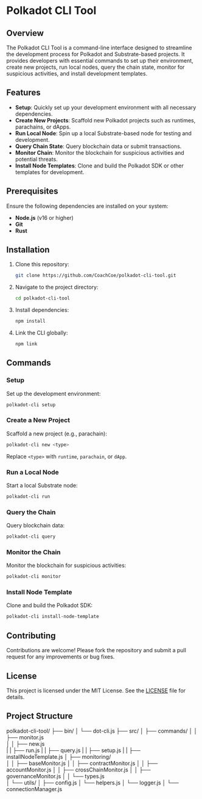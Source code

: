 # Polkadot CLI Tool

## Overview
The Polkadot CLI Tool is a command-line interface designed to streamline the development process for Polkadot and Substrate-based projects. It provides developers with essential commands to set up their environment, create new projects, run local nodes, query the chain state, monitor for suspicious activities, and install development templates.

## Features
- **Setup**: Quickly set up your development environment with all necessary dependencies.
- **Create New Projects**: Scaffold new Polkadot projects such as runtimes, parachains, or dApps.
- **Run Local Node**: Spin up a local Substrate-based node for testing and development.
- **Query Chain State**: Query blockchain data or submit transactions.
- **Monitor Chain**: Monitor the blockchain for suspicious activities and potential threats.
- **Install Node Templates**: Clone and build the Polkadot SDK or other templates for development.

## Prerequisites
Ensure the following dependencies are installed on your system:
- **Node.js** (v16 or higher)
- **Git**
- **Rust**

## Installation
1. Clone this repository:
   ```bash
   git clone https://github.com/CoachCoe/polkadot-cli-tool.git
   ```
2. Navigate to the project directory:
   ```bash
   cd polkadot-cli-tool
   ```
3. Install dependencies:
   ```bash
   npm install
   ```
4. Link the CLI globally:
   ```bash
   npm link
   ```

## Commands

### Setup
Set up the development environment:
```bash
polkadot-cli setup
```

### Create a New Project
Scaffold a new project (e.g., parachain):
```bash
polkadot-cli new <type>
```
Replace `<type>` with `runtime`, `parachain`, or `dApp`.

### Run a Local Node
Start a local Substrate node:
```bash
polkadot-cli run
```

### Query the Chain
Query blockchain data:
```bash
polkadot-cli query
```

### Monitor the Chain
Monitor the blockchain for suspicious activities:
```bash
polkadot-cli monitor
```

### Install Node Template
Clone and build the Polkadot SDK:
```bash
polkadot-cli install-node-template
```

## Contributing
Contributions are welcome! Please fork the repository and submit a pull request for any improvements or bug fixes.

## License
This project is licensed under the MIT License. See the [LICENSE](LICENSE) file for details.

## Project Structure 
polkadot-cli-tool/
├── bin/
│   └── dot-cli.js
├── src/
│   ├── commands/
│   │   ├── monitor.js        
│   │   ├── new.js  
|   |   ├── run.js
|   |   ├── query.js
|   |   ├── setup.js
|   |   ├── installNodeTemplate.js
│   ├── monitoring/           
│   │   ├── baseMonitor.js
│   │   ├── contractMonitor.js
│   │   ├── accountMonitor.js
│   │   ├── crossChainMonitor.js
│   │   ├── governanceMonitor.js
│   │   └── types.js         
│   └── utils/
│       ├── config.js
│       └── helpers.js
│       └── logger.js
│       └── connectionManager.js